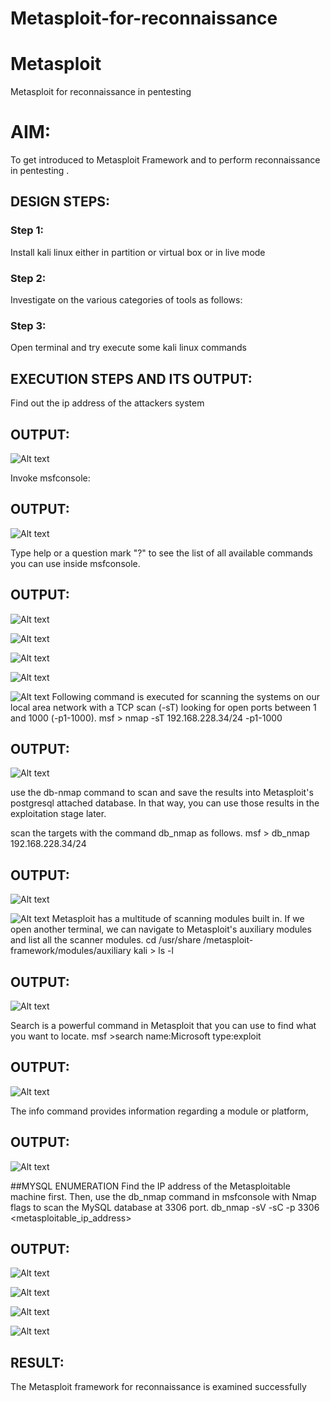 # Metasploit-for-reconnaissance
# Metasploit
Metasploit for reconnaissance in pentesting

# AIM:

To get introduced to Metasploit Framework and to  perform reconnaissance  in pentesting .

## DESIGN STEPS:

### Step 1:

Install kali linux either in partition or virtual box or in live mode

### Step 2:

Investigate on the various categories of tools as follows:

### Step 3:

Open terminal and try execute some kali linux commands

## EXECUTION STEPS AND ITS OUTPUT:
Find out the ip address of the attackers system
## OUTPUT:

![Alt text](<img/img 1.png>)

Invoke msfconsole:
## OUTPUT:


![Alt text](img/img2.png)

Type help or a question mark "?" to see the list of all available commands you can use inside msfconsole.

## OUTPUT:
![Alt text](img/img3.png)

![Alt text](img/img4.png)

![Alt text](img/img5.png)

![Alt text](img/img6.png)

![Alt text](img/img7.png)
Following command is executed for scanning the systems on our local area network with a TCP scan (-sT) looking for open ports between 1 and 1000 (-p1-1000).
msf >  nmap -sT 192.168.228.34/24 -p1-1000
## OUTPUT:

![Alt text](img/img8.png)

use the db-nmap command to scan and save the results into Metasploit's postgresql attached database. In that way, you can use those results in the exploitation stage later.

scan the targets with the command db_nmap as follows.
msf > db_nmap 192.168.228.34/24
## OUTPUT:

![Alt text](img/img9.png)

![Alt text](img/img10.png)
Metasploit has a multitude of scanning modules built in. If we open another terminal, we can navigate to Metasploit's auxiliary modules and list all the scanner modules.
cd /usr/share /metasploit-framework/modules/auxiliary
kali > ls -l
## OUTPUT:

![Alt text](img/img11.png)

Search is a powerful command in Metasploit that you can use to find what you want to locate. 
msf >search name:Microsoft type:exploit
## OUTPUT:
![Alt text](img/img12.png)


The info command provides information regarding a module or platform,
## OUTPUT:
![Alt text](<img/img 13.png>)

##MYSQL ENUMERATION
Find the IP address of the Metasploitable machine first. Then, use the db_nmap command in msfconsole with Nmap flags to scan the MySQL database at 3306 port.
db_nmap -sV -sC -p 3306 <metasploitable_ip_address>
## OUTPUT:
![Alt text](<img/img 14.png>)


![Alt text](<img/img 15.png>)

![Alt text](img/img16.png)

![Alt text](img/img17.png)

## RESULT:
The Metasploit framework for reconnaissance is  examined successfully
